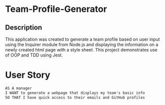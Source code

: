 # Team-Profile-Generator


## Description 
This application was created to generate a team profile based on user input using the Inquirer module from Node.js and displaying the information on a newly created html page with a style sheet. This project demonstrates use of OOP and TDD using Jest. 

# User Story

```md
AS A manager
I WANT to generate a webpage that displays my team's basic info
SO THAT I have quick access to their emails and GitHub profiles
```
